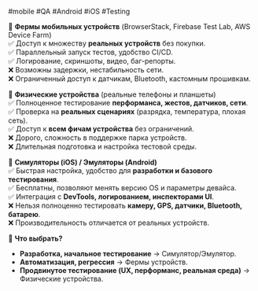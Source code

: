 

#mobile #QA #Android #iOS #Testing

🔹 **Фермы мобильных устройств** (BrowserStack, Firebase Test Lab, AWS Device Farm)  
✅ Доступ к множеству **реальных устройств** без покупки.  
✅ Параллельный запуск тестов, удобство CI/CD.  
✅ Логирование, скриншоты, видео, баг-репорты.  
❌ Возможны задержки, нестабильность сети.  
❌ Ограниченный доступ к датчикам, Bluetooth, кастомным прошивкам.

🔹 **Физические устройства** (реальные телефоны и планшеты)  
✅ Полноценное тестирование **перформанса, жестов, датчиков, сети**.  
✅ Проверка на **реальных сценариях** (разрядка, температура, плохая сеть).  
✅ Доступ к **всем фичам устройства** без ограничений.  
❌ Дорого, сложность в поддержке парка устройств.  
❌ Длительная подготовка и настройка тестовой среды.

🔹 **Симуляторы (iOS) / Эмуляторы (Android)**  
✅ Быстрая настройка, удобство для **разработки и базового тестирования**.  
✅ Бесплатны, позволяют менять версию OS и параметры девайса.  
✅ Интеграция с **DevTools, логированием, инспекторами UI**.  
❌ Нельзя полноценно тестировать **камеру, GPS, датчики, Bluetooth, батарею**.  
❌ Производительность отличается от реальных устройств.

🔹 **Что выбрать?**

- **Разработка, начальное тестирование** → Симулятор/Эмулятор.
- **Автоматизация, регрессия** → Фермы устройств.
- **Продвинутое тестирование (UX, перформанс, реальная среда)** → Физические устройства.